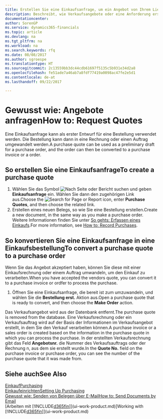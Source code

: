 ```yaml
---
title: Erstellen Sie eine Einkaufsanfrage, um ein Angebot von Ihrem Lieferanten anzufordern | Microsoft Docs
description: Beschreibt, wie Verkaufsangebote oder eine Anforderung erstellt wird, um Ihr Angebot zu erfassen, um unter bestimmten Bedingungen einem Kunden zu verkaufen.
documentationcenter: 
author: SorenGP
ms.service: dynamics365-financials
ms.topic: article
ms.devlang: na
ms.tgt_pltfrm: na
ms.workload: na
ms.search.keywords: rfq
ms.date: 08/08/2017
ms.author: sgroespe
ms.translationtype: HT
ms.sourcegitcommit: 2c13559bb3dc44cdb61697f5135c5b931e34d2a8
ms.openlocfilehash: fe51ade7a46ab7a8fdf77419a0098ac47fe2e5d1
ms.contentlocale: de-at
ms.lasthandoff: 09/22/2017

---
```

# <a name="how-to-request-quotes"></a><span data-ttu-id="5c21a-103">Gewusst wie: Angebote anfragen</span><span class="sxs-lookup"><span data-stu-id="5c21a-103">How to: Request Quotes</span></span>
<span data-ttu-id="5c21a-104">Eine Einkaufsanfrage kann als erster Entwurf für eine Bestellung verwendet werden. Die Bestellung kann dann in eine Rechnung oder einen Auftrag umgewandelt werden.</span><span class="sxs-lookup"><span data-stu-id="5c21a-104">A purchase quote can be used as a preliminary draft for a purchase order, and the order can then be converted to a purchase invoice or a order.</span></span>


## <a name="to-create-a-purchase-quote"></a><span data-ttu-id="5c21a-105">So erstellen Sie eine Einkaufsanfrage</span><span class="sxs-lookup"><span data-stu-id="5c21a-105">To create a purchase quote</span></span>
1. <span data-ttu-id="5c21a-106">Wählen Sie das Symbol ![Nach Seite oder Bericht suchen](media/ui-search/search_small.png "Nach Seite oder Bericht suchen") und geben **Einkaufsanfrage** ein. Wählen Sie dann den zugehörigen Link aus.</span><span class="sxs-lookup"><span data-stu-id="5c21a-106">Choose the ![Search for Page or Report](media/ui-search/search_small.png "Search for Page or Report icon") icon, enter **Purchase Quotes**, and then choose the related link.</span></span>
2. <span data-ttu-id="5c21a-107">Erstellen eines neuen Belegs, so wie Sie eine Bestellung erstellen.</span><span class="sxs-lookup"><span data-stu-id="5c21a-107">Create a new document, in the same way as you make a purchase order.</span></span> <span data-ttu-id="5c21a-108">Weitere Informationen finden Sie unter [So gehts: Erfassen eines Einkaufs](purchasing-how-record-purchases.md).</span><span class="sxs-lookup"><span data-stu-id="5c21a-108">For more information, see [How to: Record Purchases](purchasing-how-record-purchases.md).</span></span>

## <a name="to-convert-a-purchase-quote-to-a-purchase-order"></a><span data-ttu-id="5c21a-109">So konvertieren Sie eine Einkaufsanfrage in eine Einkaufsbestellung</span><span class="sxs-lookup"><span data-stu-id="5c21a-109">To convert a purchase quote to a purchase order</span></span>
<span data-ttu-id="5c21a-110">Wenn Sie das Angebot akzeptiert haben, können Sie diese mit einer Einkaufsrechnung oder einem Auftrag umwandeln, um den Einkauf zu verarbeiten.</span><span class="sxs-lookup"><span data-stu-id="5c21a-110">When you have accepted the vendors quote, you can convert it to a purchase invoice or ordfer to process the purchase.</span></span>

1. <span data-ttu-id="5c21a-111">Öffnen Sie eine Einkaufsanfrage, die bereit ist zum umzuwandeln, und wählen Sie die **Bestellung erst.** Aktion aus.</span><span class="sxs-lookup"><span data-stu-id="5c21a-111">Open a purchase quote that is ready to convert, and then choose the **Make Order** action.</span></span>

<span data-ttu-id="5c21a-112">Das Verkaufsangebot wird aus der Datenbank entfernt.</span><span class="sxs-lookup"><span data-stu-id="5c21a-112">The purchase quote is removed from the database.</span></span> <span data-ttu-id="5c21a-113">Eine Verkaufsrechnung oder ein Verkaufsauftrag wird auf der Basis der Informationen im Verkaufsangebot erstellt, in dem Sie den Verkauf verarbeiten können.</span><span class="sxs-lookup"><span data-stu-id="5c21a-113">A purchase invoice or a sales order is created based on the information in the purchase quote in which you can process the purchase.</span></span> <span data-ttu-id="5c21a-114">In der erstellten Verkaufsrechnung gibt das Feld **Angebotsnr.** die Nummer des Verkaufsauftrags oder der Rechnung  n, aus dem sie erstellt wurde.</span><span class="sxs-lookup"><span data-stu-id="5c21a-114">In the **Quote No.** field on the purchase invoice or purchase order, you can see the number of the purchase quote that it was made from.</span></span>

## <a name="see-also"></a><span data-ttu-id="5c21a-115">Siehe auch</span><span class="sxs-lookup"><span data-stu-id="5c21a-115">See Also</span></span>
[<span data-ttu-id="5c21a-116">Einkauf</span><span class="sxs-lookup"><span data-stu-id="5c21a-116">Purchasing</span></span>](purchasing-manage-purchasing.md)  
[<span data-ttu-id="5c21a-117">Einkaufeinrichten</span><span class="sxs-lookup"><span data-stu-id="5c21a-117">Setting Up Purchasing</span></span>](purchasing-setup-purchasing.md)  
[<span data-ttu-id="5c21a-118">Gewusst wie: Senden von Belegen über E-Mail</span><span class="sxs-lookup"><span data-stu-id="5c21a-118">How to: Send Documents by Email</span></span>](ui-how-send-documents-email.md)  
<span data-ttu-id="5c21a-119">[Arbeiten mit [!INCLUDE[d365fin](includes/d365fin_md.md)]](ui-work-product.md)</span><span class="sxs-lookup"><span data-stu-id="5c21a-119">[Working with [!INCLUDE[d365fin](includes/d365fin_md.md)]](ui-work-product.md)</span></span>

